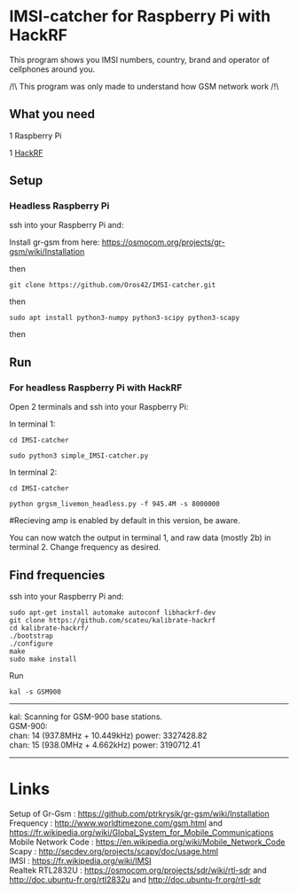 # IMSI-catcher for Raspberry Pi with HackRF
This program shows you IMSI numbers, country, brand and operator of cellphones around you.  
  
/!\ This program was only made to understand how GSM network work /!\

## What you need

1 Raspberry Pi

1 [HackRF](https://greatscottgadgets.com/hackrf/)  
  
  
## Setup

### Headless Raspberry Pi

ssh into your Raspberry Pi and:

Install gr-gsm from here: https://osmocom.org/projects/gr-gsm/wiki/Installation

then

	git clone https://github.com/Oros42/IMSI-catcher.git

then

	sudo apt install python3-numpy python3-scipy python3-scapy

then


## Run

### For headless Raspberry Pi with HackRF

Open 2 terminals and ssh into your Raspberry Pi:

In terminal 1:

	cd IMSI-catcher

	sudo python3 simple_IMSI-catcher.py

In terminal 2:

	cd IMSI-catcher

	python grgsm_livemon_headless.py -f 945.4M -s 8000000
	
#Recieving amp is enabled by default in this version, be aware.
	
You can now watch the output in terminal 1, and raw data (mostly 2b) in terminal 2. Change frequency as desired.


## Find frequencies

ssh into your Raspberry Pi and:

	sudo apt-get install automake autoconf libhackrf-dev
	git clone https://github.com/scateu/kalibrate-hackrf
	cd kalibrate-hackrf/
	./bootstrap
	./configure
	make
	sudo make install

Run  

	kal -s GSM900
***
kal: Scanning for GSM-900 base stations.  
GSM-900:  
	chan:   14 (937.8MHz + 10.449kHz)	power: 3327428.82  
	chan:   15 (938.0MHz + 4.662kHz)	power: 3190712.41
***
  
# Links

Setup of Gr-Gsm : https://github.com/ptrkrysik/gr-gsm/wiki/Installation  
Frequency : http://www.worldtimezone.com/gsm.html and https://fr.wikipedia.org/wiki/Global_System_for_Mobile_Communications  
Mobile Network Code : https://en.wikipedia.org/wiki/Mobile_Network_Code  
Scapy : http://secdev.org/projects/scapy/doc/usage.html  
IMSI : https://fr.wikipedia.org/wiki/IMSI  
Realtek RTL2832U : https://osmocom.org/projects/sdr/wiki/rtl-sdr and http://doc.ubuntu-fr.org/rtl2832u and http://doc.ubuntu-fr.org/rtl-sdr  
